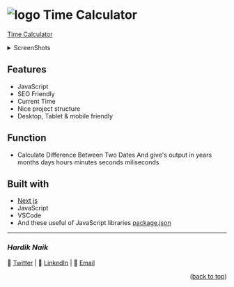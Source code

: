 <div id="top"></div>

# ![logo](/public/favicon.ico) Time Calculator

[Time Calculator](https://mehardiknaik.github.io/time-calculator/)

<details>
  <summary>ScreenShots</summary>
  <ol>
    
### `Desktop`

![image](https://user-images.githubusercontent.com/96820742/159150427-88aba6f5-8638-4760-a695-17c4dfa52267.png)

### `Mobile`

![image](https://user-images.githubusercontent.com/96820742/159150332-3dd0ca5d-b44d-4f17-8aca-d799f7b1abc7.png)

  </ol>
</details>

## Features

- JavaScript
- SEO Friendly
- Current Time
- Nice project structure
- Desktop, Tablet & mobile friendly

## Function

- Calculate Difference Between Two Dates And give's output in years months days hours minutes seconds miliseconds

## Built with

- [Next js](https://nextjs.org/)
- JavaScript
- VSCode
- And these useful of JavaScript libraries [package.json](package.json)
___

### _Hardik Naik_


🐥 [Twitter](https://twitter.com/hardiknaik7444) | 💼 [LinkedIn](http://linkedin.com/in/hardik-naik) | 📧 [Email](mailto:hardiknaik7444@gmail.com?subject=Hi)
<p align="right">(<a href="#top">back to top</a>)</p>
